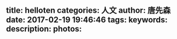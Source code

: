 title: helloten
categories: 人文
author: 唐先森
date: 2017-02-19 19:46:46
tags:
keywords:
description:
photos:
---

